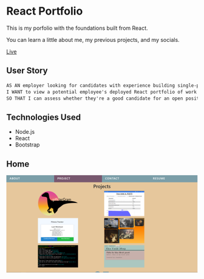 # React Portfolio

This is my porfolio with the foundations built from React.

You can learn a little about me, my previous projects, and my socials.

[Live](https://chandtheman1.github.io/20-react-portfolio/)

## User Story

```md
AS AN employer looking for candidates with experience building single-page applications
I WANT to view a potential employee's deployed React portfolio of work samples
SO THAT I can assess whether they're a good candidate for an open position
```

## Technologies Used

- Node.js
- React
- Bootstrap

## Home

![home](./src/components/images/home.png)
